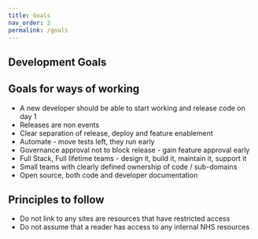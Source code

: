 ```yaml
---
title: Goals
nav_order: 2
permalink: /goals
---
```


## Development Goals

## Goals for ways of working

- A new developer should be able to start working and release code on day 1
- Releases are non events
- Clear separation of release, deploy and feature enablement
- Automate - move tests left, they run early
- Governance approval not to block release - gain feature approval early
- Full Stack, Full lifetime teams - design it, build it, maintain it, support it
- Small teams with clearly defined ownership of code / sub-domains
- Open source, both code and developer documentation

## Principles to follow

- Do not link to any sites are resources that have restricted access
- Do not assume that a reader has access to any internal NHS resources
